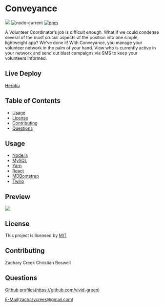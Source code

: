 # Conveyance

![](https://img.shields.io/badge/license-MIT-yellow)
![node-current](https://img.shields.io/node/v/c?color=gr)
[![npm](https://img.shields.io/npm/v/npm?color=blue&logo=npm)](https://www.npmjs.com/package/inquirer)

A Volunteer Coordinator’s job is difficult enough. What if we could condense several of the most crucial aspects of the position into one simple, lightweight app? We’ve done it! With Conveyance, you manage your volunteer network in the palm of your hand. View who is currently active in your network and send out blast campaigns via SMS to keep your volunteers informed.

## Live Deploy 
[Heroku](https://damp-shelf-48967.herokuapp.com)

## Table of Contents 
  - [Usage](#usage)
  - [License](#license)
  - [Contributing](#contributing)
  - [Questions](#questions)


## Usage
  - [Node.js](https://nodejs.org/en/)
  - [MySQL](https://www.mysql.com/)
  - [Yarn](https://classic.yarnpkg.com/)
  - [React](https://www.reactjs.com)
  - [MDBootstrap](https://mdbootstrap.com/)
  - [Twilio](https://www.twilio.com/)
  

## Preview 
![](https://github.com/vivid-green/conveyance/blob/main/client/public/demogif.gif?raw=true)


## License
This project is licensed by [MIT](https://opensource.org/licenses/MIT)


## Contributing
Zachary Creek
Christian Boswell


## Questions

[Github profiles](https://github.com/cboswel1)(https://github.com/vivid-green)

[E-Mail](mailto:christianboswell86@gmail.com)(zacharycreek@gmail.com)